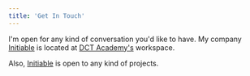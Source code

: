 ```yaml
---
title: 'Get In Touch'
---
```


I'm open for any kind of conversation you'd like to have. My company [Initiable](https://initiable.com) is located at [DCT Academy's](https://dctacademy.com) workspace.

Also, [Initiable](https://initiable.com) is open to any kind of projects.

